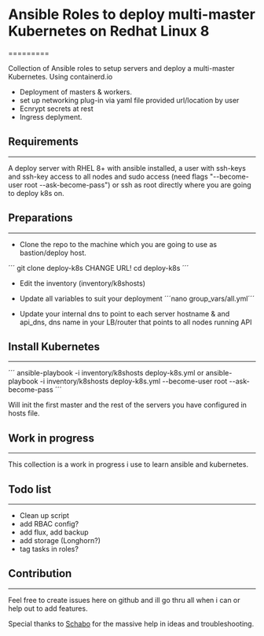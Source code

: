 # Ansible Roles to deploy multi-master Kubernetes on Redhat Linux 8
=========

Collection of Ansible roles to setup servers and deploy a multi-master Kubernetes. Using containerd.io

- Deployment of masters & workers.
- set up networking plug-in via yaml file provided url/location by user
- Ecnrypt secrets at rest
- Ingress deplyment.

## Requirements
------------

A deploy server with RHEL 8+ with ansible installed, a user with ssh-keys and ssh-key access to all nodes and sudo access (need flags "--become-user root --ask-become-pass") or ssh as root directly where you are going to deploy k8s on.

## Preparations
--------------

- Clone the repo to the machine which you are going to use as bastion/deploy host.

´´´
git clone deploy-k8s CHANGE URL!
cd deploy-k8s
´´´

- Edit the inventory (inventory/k8shosts)

- Update all variables to suit your deployment
´´´nano group_vars/all.yml´´´

- Update your internal dns to point to each server hostname & and api_dns, dns name in your LB/router that points to all nodes running API

## Install Kubernetes
------------

´´´
ansible-playbook -i inventory/k8shosts deploy-k8s.yml
or
ansible-playbook -i inventory/k8shosts deploy-k8s.yml --become-user root --ask-become-pass
´´´

Will init the first master and the rest of the servers you have configured in hosts file.

## Work in progress
----------------

This collection is a work in progress i use to learn ansible and kubernetes.

## Todo list
----------------

- Clean up script
- add RBAC config?
- add flux, add backup
- add storage (Longhorn?)
- tag tasks in roles?

## Contribution
------------------

Feel free to create issues here on github and ill go thru all when i can or help out to add features.

Special thanks to [Schabo](https://github.com/Schabo) for the massive help in ideas and troubleshooting.
